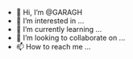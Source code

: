 - 👋 Hi, I’m @GARAGH
- 👀 I’m interested in ...
- 🌱 I’m currently learning ...
- 💞️ I’m looking to collaborate on ...
- 📫 How to reach me ...

<!---
GARAGH/GARAGH is a ✨ special ✨ repository because its `README.md` (this file) appears on your GitHub profile.
You can click the Preview link to take a look at your changes.
--->
